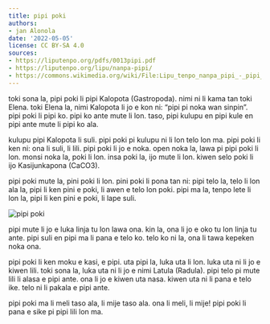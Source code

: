 ```yaml
---
title: pipi poki
authors:
- jan Alonola
date: '2022-05-05'
license: CC BY-SA 4.0
sources:
- https://liputenpo.org/pdfs/0013pipi.pdf
- https://liputenpo.org/lipu/nanpa-pipi/
- https://commons.wikimedia.org/wiki/File:Lipu_tenpo_nanpa_pipi_-_pipi_poki.png
---
```


toki sona la, pipi poki li pipi Kalopota (Gastropoda). nimi ni li kama tan toki Elena. toki Elena la, nimi Kalopota li jo e kon ni: “pipi pi noka wan sinpin”. pipi poki li pipi ko. pipi ko ante mute li lon. taso, pipi kulupu en pipi kule en pipi ante mute li pipi ko ala.

kulupu pipi Kalopota li suli. pipi poki pi kulupu ni li lon telo lon ma. pipi poki li ken ni: ona li suli, li lili. pipi poki li jo e noka. open noka la, lawa pi pipi poki li lon. monsi noka la, poki li lon. insa poki la, ijo mute li lon. kiwen selo poki li ijo Kasijunkapona (CaCO3).

pipi poki mute la, pini poki li lon. pini poki li pona tan ni: pipi telo la, telo li lon ala la, pipi li ken pini e poki, li awen e telo lon poki. pipi ma la, tenpo lete li lon la, pipi li ken pini e poki, li lape suli.

![pipi poki](https://upload.wikimedia.org/wikipedia/commons/c/ce/Lipu_tenpo_nanpa_pipi_-_pipi_poki.png)

pipi mute li jo e luka linja tu lon lawa ona. kin la, ona li jo e oko tu lon linja tu ante. pipi suli en pipi ma li pana e telo ko. telo ko ni la, ona li tawa kepeken noka ona.

pipi poki li ken moku e kasi, e pipi. uta pipi la, luka uta li lon. luka uta ni li jo e kiwen lili. toki sona la, luka uta ni li jo e nimi Latula (Radula). pipi telo pi mute lili li alasa e pipi ante. ona li jo e kiwen uta nasa. kiwen uta ni li pana e telo ike. telo ni li pakala e pipi ante.

pipi poki ma li meli taso ala, li mije taso ala. ona li meli, li mije! pipi poki li pana e sike pi pipi lili lon ma.
